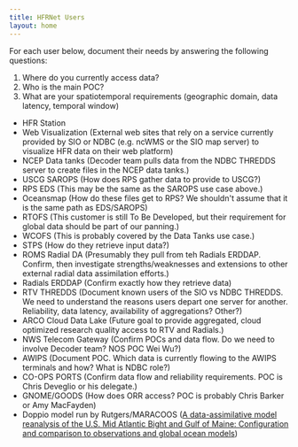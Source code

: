 ```yaml
---
title: HFRNet Users
layout: home
---
```


For each user below, document their needs by answering the following questions:

1. Where do you currently access data?
2. Who is the main POC?
3. What are your spatiotemporal requirements (geographic domain, data latency, temporal window)

- HFR Station
- Web Visualization (External web sites that rely on a service currently provided by SIO or NDBC (e.g. ncWMS or the SIO map server) to visualize HFR data on their web platform)
- NCEP Data tanks (Decoder team pulls data from the NDBC THREDDS server to create files in the NCEP data tanks.)
- USCG SAROPS (How does RPS gather data to provide to USCG?)
- RPS EDS (This may be the same as the SAROPS use case above.)
- Oceansmap (How do these files get to RPS?  We shouldn't assume that it is the same path as EDS/SAROPS)
- RTOFS (This customer is still To Be Developed, but their requirement for global data should be part of our panning.)
- WCOFS (This is probably covered by the Data Tanks use case.)
- STPS (How do they retrieve input data?)
- ROMS Radial DA (Presumably they pull from teh Radials ERDDAP.  Confirm, then investigate strengths/weaknesses and extensions to other external radial data assimilation efforts.)
- Radials ERDDAP (Confirm exactly how they retrieve data)
- RTV THREDDS (Document known users of the SIO vs NDBC THREDDS.  We need to understand the reasons users depart one server for another.  Reliability, data latency, availability of aggregations? Other?)
- ARCO Cloud Data Lake (Future goal to provide aggregated, cloud optimized research quality access to RTV and Radials.)
- NWS Telecom Gateway (Confirm POCs and data flow.  Do we need to involve Decoder team?  NOS POC Wei Wu?)
- AWIPS (Document POC.  Which data is currently flowing to the AWIPS terminals and how?  What is NDBC role?)
- CO-OPS PORTS (Confirm data flow and reliability requirements.  POC is Chris Deveglio or his delegate.)
- GNOME/GOODS (How does ORR access?  POC is probably Chris Barker or Amy MacFayden)
- Doppio model run by Rutgers/MARACOOS ([A data-assimilative model reanalysis of the U.S. Mid Atlantic Bight and Gulf of Maine: Configuration and comparison to observations and global ocean models](https://www.sciencedirect.com/science/article/pii/S0079661122001781))